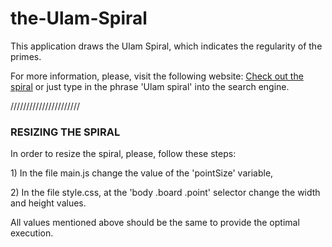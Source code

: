 # the-Ulam-Spiral
This application draws the Ulam Spiral, which indicates the regularity of the primes.

For more information, please, visit the following website: <a href='https://en.wikipedia.org/wiki/Ulam_spiral' target='_blank'>Check out the spiral</a>
or just type in the phrase 'Ulam spiral' into the search engine.

//////////////////////
<h3>RESIZING THE SPIRAL</h3>
 <p>In order to resize the spiral, please, follow these steps:</p>
 <p>1) In the file main.js change the value of the 'pointSize' variable,</p>
 <p>2) In the file style.css, at the 'body .board .point' selector change the width and height values.</p>
 <p>All values mentioned above should be the same to provide the optimal execution.</p>
